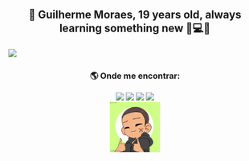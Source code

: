 ## <p align='center'> 👋 Guilherme Moraes, 19 years old, always learning something new 💜💻💬</p>

<picture >
  <source
    srcset="https://github-readme-stats.vercel.app/api?username=guilhermemoraes1&show_icons=true&theme=ocean_dark"
    media="(prefers-color-scheme: dark)"
  />
  <source
    srcset="https://github-readme-stats.vercel.app/api?username=guilhermemoraes1&show_icons=true"
    media="(prefers-color-scheme: light), (prefers-color-scheme: no-preference)"
  />
  <img src="https://github-readme-stats.vercel.app/api?username=guilhermemoraes1&show_icons=true" />
</picture>

<!--
<p align="center">
  <img src="https://github-readme-stats.vercel.app/api?username=anuraghazra&show_icons=true&theme=ocean_dark&line_height=27#gh-dark-mode-only" alt="Guilherme github stats" />
</p>

<img src="https://github-readme-stats.vercel.app/api?username=anuraghazra&show_icons=true&theme=default#gh-light-mode-only" alt="Guilherme github stats" />
  
<p align="center">
  <img align="center" src="https://github-readme-stats-gfg7.vercel.app/api?username=guilhermemoraes1&show_icons=true&theme=ocean_dark" alt="Guilherme github stats"/>
</p>
-->

### <p align='center'> 🌎 Onde me encontrar:</p>
<div align='center'>
  <a  href="https://twitter.com/GuilhermeML00" target="_blank"><img src="https://img.shields.io/badge/-Twitter-%231DA1F2?style=for-the-badge&logo=twitter&logoColor=white" target="_blank"></a>
  <a href="https://instagram.com/gui_lherme_moraes" target="_blank"><img src="https://img.shields.io/badge/-Instagram-%23E4405F?style=for-the-badge&logo=instagram&logoColor=white" target="_blank"></a>
  <a href = "mailto:liraguilhermemorais@gmail.com"><img src="https://img.shields.io/badge/-Gmail-%23333?style=for-the-badge&logo=gmail&logoColor=white" target="_blank"></a>
  <a href=""><img src="https://komarev.com/ghpvc/?username=guilhermemoraes1&style=for-the-badge&color=blueviolet" target="_blank"></a>
</div>
<div align='center'><img alt="my-gif" height="100" width="100" src="https://github.com/guilhermemoraes1/guilhermemoraes1/blob/main/img/7pgdtp.gif"></div>

<!--
Check the number of views on your profile.
![Profile Views](https://komarev.com/ghpvc/?)

Beecrowd
  <a href="https://www.beecrowd.com" target="_blank"><img src="https://img.shields.io/badge/-BeeCrowd-%23FF0000?style=for-the-badge&logo=beecrowd&logoColor=white" alt="BeeCrowd"></a>
LinkedIn
  <a href="https://www.linkedin.com/in/" target="_blank"><img src="https://img.shields.io/badge/-LinkedIn-%230077B5?style=for-the-badge&logo=linkedin&logoColor=white" target="_blank"></a>
-->
